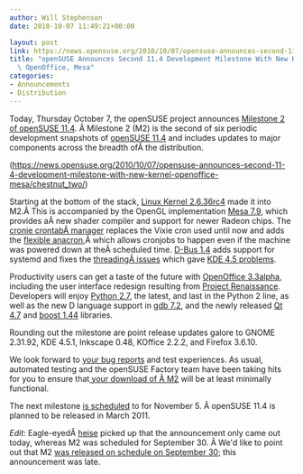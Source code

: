 ```yaml
---
author: Will Stephenson
date: 2010-10-07 11:49:21+00:00

layout: post
link: https://news.opensuse.org/2010/10/07/opensuse-announces-second-11-4-development-milestone-with-new-kernel-openoffice-mesa/
title: "openSUSE Announces Second 11.4 Development Milestone With New Kernel,\
  \ OpenOffice, Mesa"
categories:
- Announcements
- Distribution
---
```

Today, Thursday October 7, the openSUSE project announces [Milestone 2 of openSUSE 11.4](http://software.opensuse.org/developer). Â Milestone 2 (M2) is the second of six periodic development snapshots of [openSUSE 11.4](http://en.opensuse.org/Portal:Factory) and includes updates to major components across the breadth ofÂ the distribution.

(https://news.opensuse.org/2010/10/07/opensuse-announces-second-11-4-development-milestone-with-new-kernel-openoffice-mesa/chestnut_two/)

Starting at the bottom of the stack, [Linux Kernel 2.6.36rc4](http://article.gmane.org/gmane.linux.kernel/1035069) made it into M2.Â This is accompanied by the OpenGL implementation [Mesa 7.9](http://www.mesa3d.org/), which provides aÂ new shader compiler and support for newer Radeon chips. The [cronie crontabÂ manager](https://fedorahosted.org/cronie/) replaces the Vixie cron used until now and adds the [flexible anacron](http://en.wikipedia.org/wiki/Anacron),Â which allows cronjobs to happen even if the machine was powered down at theÂ scheduled time.  [D-Bus 1.4](http://lists.freedesktop.org/archives/dbus/2010-September/013378.html) adds support for systemd and fixes the [threadingÂ issues](https://bugs.freedesktop.org/show_bug.cgi?id=17754) which gave [KDE 4.5 problems](https://bugs.kde.org/show_bug.cgi?id=232054).

Productivity users can get a taste of the future with [OpenOffice 3.3alpha](http://wiki.services.openoffice.org/wiki/Features), including the user interface redesign resulting from [Project Renaissance](http://wiki.services.openoffice.org/wiki/Renaissance). Developers will enjoy [Python 2.7](http://docs.python.org/dev/whatsnew/2.7.html), the latest, and last in the Python 2 line, as well as the new D language support in [gdb 7.2](http://www.gnu.org/software/gdb/news/), and the newly released [Qt 4.7](http://labs.qt.nokia.com/2010/09/21/qt-4-7-0-now-available/) and [boost 1.44](http://www.boost.org/users/news/version_1_44_0) libraries.

Rounding out the milestone are point release updates galore to GNOME 2.31.92, KDE 4.5.1, Inkscape 0.48, KOffice 2.2.2, and Firefox 3.6.10.

We look forward to [your bug reports](http://bugzilla.novell.com/) and test experiences.  As usual, automated testing and the openSUSE Factory team have been taking hits for you to ensure that[ your download of Â M2](http://software.opensuse.org/developer) will be at least minimally functional.

The next milestone [is scheduled](http://www.suse.de/~coolo/opensuse_11.4/) to for November 5. Â openSUSE 11.4 is planned to be released in March 2011.

_Edit:_ Eagle-eyedÂ [heise](http://www.heise.de/open/meldung/Zweiter-Milestone-von-OpenSuse-11-4-1104023.html) picked up that the announcement only came out today, whereas M2 was scheduled for September 30. Â We'd like to point out that M2 [was released on schedule on September 30](http://lists.opensuse.org/opensuse-factory/2010-09/msg00162.html); this announcement was late.		
